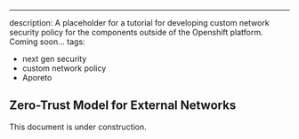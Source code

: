 ---
description: A placeholder for a tutorial for developing custom network security policy for the components outside of the Openshift platform. Coming soon...
tags:
- next gen security
- custom network policy
- Aporeto

## Zero-Trust Model for External Networks

This document is under construction.
